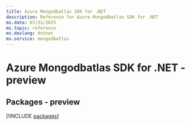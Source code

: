 ```yaml
---
title: Azure Mongodbatlas SDK for .NET
description: Reference for Azure Mongodbatlas SDK for .NET
ms.date: 07/31/2025
ms.topic: reference
ms.devlang: dotnet
ms.service: mongodbatlas
---
```

# Azure Mongodbatlas SDK for .NET - preview
## Packages - preview
[!INCLUDE [packages](mongodbatlas-index.md)]